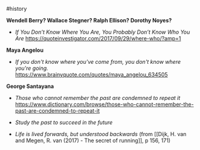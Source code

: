 #history 

**Wendell Berry? Wallace Stegner? Ralph Ellison? Dorothy Noyes?**
- *If You Don’t Know Where You Are, You Probably Don’t Know Who You Are*
https://quoteinvestigator.com/2017/09/29/where-who/?amp=1

**Maya Angelou**
- *If you don't know where you've come from, you don't know where you're going.*
https://www.brainyquote.com/quotes/maya_angelou_634505

**George Santayana**
- *Those who cannot remember the past are condemned to repeat it*
https://www.dictionary.com/browse/those-who-cannot-remember-the-past-are-condemned-to-repeat-it

- *Study the past to succeed in the future*
- *Life is lived forwards, but understood backwards* (from [[Dijk, H. van and Megen, R. van (2017) - The secret of running]], p 156, 171)